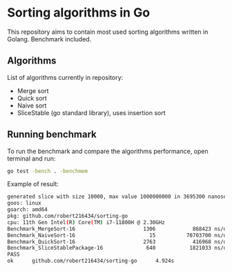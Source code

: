 # Sorting algorithms in Go

This repository aims to contain most used sorting algorithms written in Golang.
Benchmark included.

## Algorithms

List of algorithms currently in repository:

- Merge sort
- Quick sort
- Naive sort
- SliceStable (go standard library), uses insertion sort

## Running benchmark

To run the benchmark and compare the algorithms performance, open terminal and run:

```bash
go test -bench . -benchmem
```

Example of result:

```bash
generated slice with size 10000, max value 1000000000 in 3695300 nanoseconds / 3 milliseconds
goos: linux
goarch: amd64
pkg: github.com/robert216434/sorting-go
cpu: 11th Gen Intel(R) Core(TM) i7-11800H @ 2.30GHz
Benchmark_MergeSort-16                      1306            868423 ns/op         1194630 B/op      10000 allocs/op
Benchmark_NaiveSort-16                        15          70703700 ns/op           81920 B/op          1 allocs/op
Benchmark_QuickSort-16                      2763            416968 ns/op           81920 B/op          1 allocs/op
Benchmark_SliceStablePackage-16              640           1821033 ns/op           81976 B/op          3 allocs/op
PASS
ok      github.com/robert216434/sorting-go      4.924s
```
